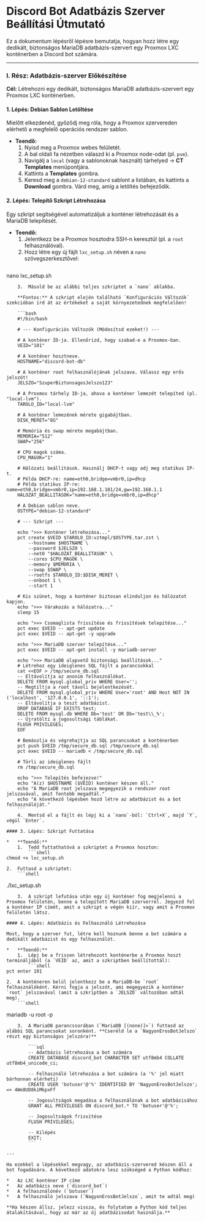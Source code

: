 # Discord Bot Adatbázis Szerver Beállítási Útmutató

Ez a dokumentum lépésről lépésre bemutatja, hogyan hozz létre egy dedikált, biztonságos MariaDB adatbázis-szervert egy Proxmox LXC konténerben a Discord bot számára.

---

### I. Rész: Adatbázis-szerver Előkészítése

**Cél:** Létrehozni egy dedikált, biztonságos MariaDB adatbázis-szervert egy Proxmox LXC konténerben.

#### 1. Lépés: Debian Sablon Letöltése

Mielőtt elkezdenéd, győződj meg róla, hogy a Proxmox szervereden elérhető a megfelelő operációs rendszer sablon.

*   **Teendő:**
    1.  Nyisd meg a Proxmox webes felületét.
    2.  A bal oldali fa nézetben válaszd ki a Proxmox node-odat (pl. `pve`).
    3.  Navigálj a `local` (vagy a sablonoknak használt) tárhelyed -> **CT Templates** menüpontjára.
    4.  Kattints a **Templates** gombra.
    5.  Keresd meg a `debian-12-standard` sablont a listában, és kattints a **Download** gombra. Várd meg, amíg a letöltés befejeződik.

#### 2. Lépés: Telepítő Szkript Létrehozása

Egy szkript segítségével automatizáljuk a konténer létrehozását és a MariaDB telepítését.

*   **Teendő:**
    1.  Jelentkezz be a Proxmox hosztodra SSH-n keresztül (pl. a `root` felhasználóval).
    2.  Hozz létre egy új fájlt `lxc_setup.sh` néven a `nano` szövegszerkesztővel:
        ```shell
nano lxc_setup.sh
```
    3.  Másold be az alábbi teljes szkriptet a `nano` ablakba.

    **Fontos:** A szkript elején található `Konfigurációs Változók` szekcióban írd át az értékeket a saját környezetednek megfelelően!

    ```bash
    #!/bin/bash

    # --- Konfigurációs Változók (Módosítsd ezeket!) ---

    # A konténer ID-ja. Ellenőrizd, hogy szabad-e a Proxmox-ban.
    VEID="101"

    # A konténer hosztneve.
    HOSTNAME="discord-bot-db"

    # A konténer root felhasználójának jelszava. Válassz egy erős jelszót!
    JELSZO="SzuperBiztonsagosJelszo123"

    # A Proxmox tárhely ID-ja, ahova a konténer lemezét telepíted (pl. "local-lvm").
    TAROLO_ID="local-lvm"

    # A konténer lemezének mérete gigabájtban.
    DISK_MERET="8G"

    # Memória és swap mérete megabájtban.
    MEMORIA="512"
    SWAP="256"

    # CPU magok száma.
    CPU_MAGOK="1"

    # Hálózati beállítások. Használj DHCP-t vagy adj meg statikus IP-t.
    # Példa DHCP-re: name=eth0,bridge=vmbr0,ip=dhcp
    # Példa statikus IP-re: name=eth0,bridge=vmbr0,ip=192.168.1.101/24,gw=192.168.1.1
    HALOZAT_BEALLITASOK="name=eth0,bridge=vmbr0,ip=dhcp"

    # A Debian sablon neve.
    OSTYPE="debian-12-standard"

    # --- Szkript ---

    echo ">>> Konténer létrehozása..."
    pct create $VEID $TAROLO_ID:vztmpl/$OSTYPE.tar.zst \
        --hostname $HOSTNAME \
        --password $JELSZO \
        --net0 "$HALOZAT_BEALLITASOK" \
        --cores $CPU_MAGOK \
        --memory $MEMORIA \
        --swap $SWAP \
        --rootfs $TAROLO_ID:$DISK_MERET \
        --onboot 1 \
        --start 1

    # Kis szünet, hogy a konténer biztosan elinduljon és hálózatot kapjon.
    echo ">>> Várakozás a hálózatra..."
    sleep 15

    echo ">>> Csomaglista frissítése és frissítések telepítése..."
    pct exec $VEID -- apt-get update
    pct exec $VEID -- apt-get -y upgrade

    echo ">>> MariaDB szerver telepítése..."
    pct exec $VEID -- apt-get install -y mariadb-server

    echo ">>> MariaDB alapvető biztonsági beállítások..."
    # Létrehoz egy ideiglenes SQL fájlt a parancsokkal
    cat <<EOF > /tmp/secure_db.sql
    -- Eltávolítja az anonim felhasználókat.
    DELETE FROM mysql.global_priv WHERE User='';
    -- Megtiltja a root távoli bejelentkezését.
    DELETE FROM mysql.global_priv WHERE User='root' AND Host NOT IN ('localhost', '127.0.0.1', '::1');
    -- Eltávolítja a teszt adatbázist.
    DROP DATABASE IF EXISTS test;
    DELETE FROM mysql.db WHERE Db='test' OR Db='test\\_%';
    -- Újratölti a jogosultsági táblákat.
    FLUSH PRIVILEGES;
    EOF

    # Bemásolja és végrehajtja az SQL parancsokat a konténerben
    pct push $VEID /tmp/secure_db.sql /tmp/secure_db.sql
    pct exec $VEID -- mariadb < /tmp/secure_db.sql

    # Törli az ideiglenes fájlt
    rm /tmp/secure_db.sql

    echo ">>> Telepítés befejezve!"
    echo "A(z) $HOSTNAME ($VEID) konténer készen áll."
    echo "A MariaDB root jelszava megegyezik a rendszer root jelszavával, amit fentebb megadtál."
    echo "A következő lépésben hozd létre az adatbázist és a bot felhasználóját."
    ```
    4.  Mentsd el a fájlt és lépj ki a `nano`-ból: `Ctrl+X`, majd `Y`, végül `Enter`.

#### 3. Lépés: Szkript Futtatása

*   **Teendő:**
    1.  Tedd futtathatóvá a szkriptet a Proxmox hoszton:
        ```shell
chmod +x lxc_setup.sh
```
    2.  Futtasd a szkriptet:
        ```shell
./lxc_setup.sh
```
    3.  A szkript lefutása után egy új konténer fog megjelenni a Proxmox felületén, benne a telepített MariaDB szerverrel. Jegyezd fel a konténer IP címét, amit a szkript a végén kiír, vagy amit a Proxmox felületén látsz.

#### 4. Lépés: Adatbázis és Felhasználó Létrehozása

Most, hogy a szerver fut, létre kell hoznunk benne a bot számára a dedikált adatbázist és egy felhasználót.

*   **Teendő:**
    1.  Lépj be a frissen létrehozott konténerbe a Proxmox hoszt termináljából (a `VEID` az, amit a szkriptben beállítottál):
        ```shell
pct enter 101
```
    2.  A konténeren belül jelentkezz be a MariaDB-be `root` felhasználóként. Kérni fogja a jelszót, ami megegyezik a konténer `root` jelszavával (amit a szkriptben a `JELSZO` változóban adtál meg).
        ```shell
mariadb -u root -p
```
    3.  A MariaDB parancssorában (`MariaDB [(none)]>`) futtasd az alábbi SQL parancsokat soronként. **Cseréld le a `NagyonErosBotJelszo` részt egy biztonságos jelszóra!**

        ```sql
        -- Adatbázis létrehozása a bot számára
        CREATE DATABASE discord_bot CHARACTER SET utf8mb4 COLLATE utf8mb4_unicode_ci;

        -- Felhasználó létrehozása a bot számára (a '%' jel miatt bárhonnan elérheti)
        CREATE USER 'botuser'@'%' IDENTIFIED BY 'NagyonErosBotJelszo'; => 4We8UD8kiMkpxFf

        -- Jogosultságok megadása a felhasználónak a bot adatbázisához
        GRANT ALL PRIVILEGES ON discord_bot.* TO 'botuser'@'%';

        -- Jogosultságok frissítése
        FLUSH PRIVILEGES;

        -- Kilépés
        EXIT;
        ```

---

Ha ezekkel a lépésekkel megvagy, az adatbázis-szervered készen áll a bot fogadására. A következő adatokra lesz szükséged a Python kódhoz:

*   Az LXC konténer IP címe
*   Az adatbázis neve (`discord_bot`)
*   A felhasználónév (`botuser`)
*   A felhasználó jelszava (`NagyonErosBotJelszo`, amit te adtál meg)

**Ha készen állsz, jelezz vissza, és folytatom a Python kód teljes átalakításával, hogy az már az új adatbázisodat használja.**
